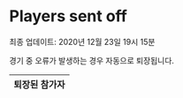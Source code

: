 # Players sent off
최종 업데이트: 2020년 12월 23일 19시 15분


경기 중 오류가 발생하는 경우 자동으로 퇴장됩니다.


| 퇴장된 참가자 |
|:---:|